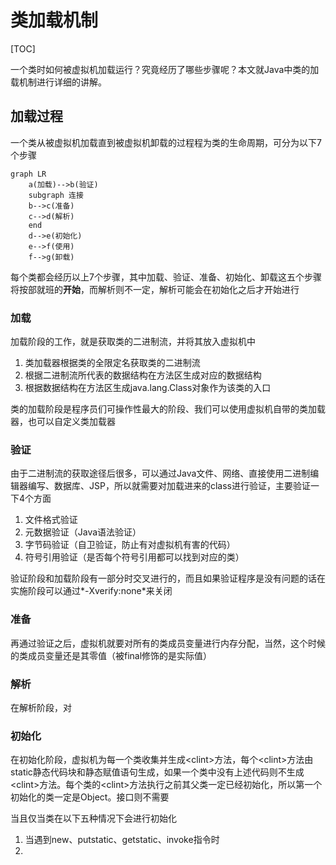 # 类加载机制

[TOC]

一个类时如何被虚拟机加载运行？究竟经历了哪些步骤呢？本文就Java中类的加载机制进行详细的讲解。

## 加载过程

一个类从被虚拟机加载直到被虚拟机卸载的过程程为类的生命周期，可分为以下7个步骤

```mermaid
graph LR
	a(加载)-->b(验证)
	subgraph 连接
	b-->c(准备)
	c-->d(解析)
	end
	d-->e(初始化)
	e-->f(使用)
	f-->g(卸载)
```

每个类都会经历以上7个步骤，其中加载、验证、准备、初始化、卸载这五个步骤将按部就班的**开始**，而解析则不一定，解析可能会在初始化之后才开始进行

### 加载

加载阶段的工作，就是获取类的二进制流，并将其放入虚拟机中

1. 类加载器根据类的全限定名获取类的二进制流
2. 根据二进制流所代表的数据结构在方法区生成对应的数据结构
3. 根据数据结构在方法区生成java.lang.Class对象作为该类的入口

类的加载阶段是程序员们可操作性最大的阶段、我们可以使用虚拟机自带的类加载器，也可以自定义类加载器

### 验证

由于二进制流的获取途径后很多，可以通过Java文件、网络、直接使用二进制编辑器编写、数据库、JSP，所以就需要对加载进来的class进行验证，主要验证一下4个方面

1. 文件格式验证
2. 元数据验证（Java语法验证）
3. 字节码验证（自卫验证，防止有对虚拟机有害的代码）
4. 符号引用验证（是否每个符号引用都可以找到对应的类）

验证阶段和加载阶段有一部分时交叉进行的，而且如果验证程序是没有问题的话在实施阶段可以通过*-Xverify:none*来关闭

### 准备

再通过验证之后，虚拟机就要对所有的类成员变量进行内存分配，当然，这个时候的类成员变量还是其零值（被final修饰的是实际值）

### 解析

在解析阶段，对

### 初始化

在初始化阶段，虚拟机为每一个类收集并生成\<clint>方法，每个\<clint>方法由static静态代码块和静态赋值语句生成，如果一个类中没有上述代码则不生成\<clint>方法。每个类的\<clint>方法执行之前其父类一定已经初始化，所以第一个初始化的类一定是Object。接口则不需要

当且仅当类在以下五种情况下会进行初始化

1. 当遇到new、putstatic、getstatic、invoke指令时
2. 